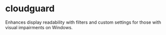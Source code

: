 # cloudguard
Enhances display readability with filters and custom settings for those with visual impairments on Windows.
